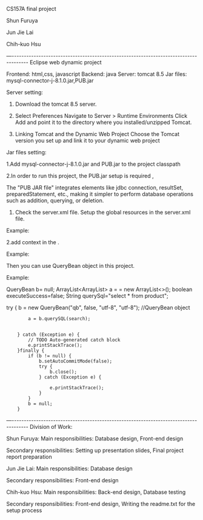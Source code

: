 CS157A final project

Shun Furuya

Jun Jie Lai

Chih-kuo Hsu


—-------------------------------------------------------------------------------------
Eclipse web dynamic project 


Frontend: html,css, javascript
Backend: java
Server: tomcat 8.5
Jar files: mysql-connector-j-8.1.0.jar,PUB.jar

Server  setting:

1. Download the tomcat 8.5 server.

2. Select Preferences Navigate to Server > Runtime Environments
Click Add and point it to the directory where you installed/unzipped Tomcat.

3. Linking Tomcat and the Dynamic Web Project
Choose the Tomcat version you set up and link it to your dynamic web project




Jar files setting:

1.Add mysql-connector-j-8.1.0.jar and PUB.jar to the project classpath

2.In order to run this project, the PUB.jar setup is required ,

The "PUB JAR file" integrates elements like jdbc connection, resultSet, preparedStatement, etc., making it simpler to perform database operations such as addition, querying, or deletion.

1. Check the server.xml file. Setup the global resources in the server.xml file. 


Example:


<Resource driverClassName="com.mysql.cj.jdbc.Driver" maxIdle="60" maxTotal="50" maxWaitMillis="-1" name="SINBON_POR" password="Aa25912663" type="javax.sql.DataSource" url="jdbc:mysql://localhost:3306/CS157A" username="root"/>


2.add context in the <Host></Host>.


Example:


<Host appBase="webapps" autoDeploy="true" name="localhost" unpackWARs="true">

<!-- SingleSignOn valve, share authentication between web applications
     Documentation at: /docs/config/valve.html -->
<!--
<Valve className="org.apache.catalina.authenticator.SingleSignOn" />
-->

<!-- Access log processes all example.
     Documentation at: /docs/config/valve.html
     Note: The pattern used is equivalent to using pattern="common" -->
<Valve className="org.apache.catalina.valves.AccessLogValve" directory="logs" pattern="%h %l %u %t &quot;%r&quot; %s %b" prefix="localhost_access_log" suffix=".txt"/>

  <Context crossContext="true" docBase="cs157A_Final_Project" path="/cs157A_Final_Project" reloadable="true" source="org.eclipse.jst.jee.server:cs157A_Final_Project">
  <ResourceLink global="SINBON_POR" name="qb" type="javax.sql.DataSource"/>
</Context>


</Host>









Then you can use QueryBean object in this project. 

Example:

 
QueryBean b= null;
ArrayList<ArrayList<Object>> a = = new ArrayList<>();
boolean executeSuccess=false;
String querySql="select * from product";


try {
			 b = new QueryBean("qb", false, "utf-8", "utf-8"); //QueryBean object

			a = b.querySQL(search);


		} catch (Exception e) {
			// TODO Auto-generated catch block
			e.printStackTrace();
		}finally {
	    	if (b != null) {
	    		b.setAutoCommitMode(false);
				try {
					b.close();
				} catch (Exception e) {

					e.printStackTrace();
				}
			}
			b = null;
		}




—-------------------------------------------------------------------------------------
Division of Work:

Shun Furuya:
 Main responsibilities: Database design, Front-end design 

Secondary responsibilities: Setting up presentation slides, Final project report preparation 

Jun Jie Lai: 
Main responsibilities: Database design 

Secondary responsibilities: Front-end design 

Chih-kuo Hsu: Main responsibilities: Back-end design, Database testing 

Secondary responsibilities: Front-end design, Writing the readme.txt for the setup process
